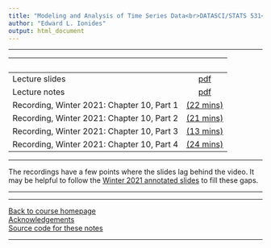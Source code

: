 ```yaml
---
title: "Modeling and Analysis of Time Series Data<br>DATASCI/STATS 531<br>Chapter 11: Introduction to partially observed Markov process models"
author: "Edward L. Ionides"
output: html_document
---
```


----------------------

| &nbsp;          | &nbsp;            |
|:----------------|:-----------------:|
| Lecture slides  | [pdf](slides.pdf) |
| Lecture notes   | [pdf](notes.pdf) |
| Recording, Winter 2021: Chapter 10, Part 1  | [(22 mins)](https://youtu.be/gEx8qpqmTFE) |
| Recording, Winter 2021: Chapter 10, Part 2  | [(21 mins)](https://youtu.be/nBxvbU7GkEc) |
| Recording, Winter 2021: Chapter 10, Part 3  | [(13 mins)](https://youtu.be/ArdtfLLL-a4) |
| Recording, Winter 2021: Chapter 10, Part 4  | [(24 mins)](https://youtu.be/EGQvBMxmNjM) |
----------------------

The recordings have a few points where the slides lag behind the video. It may be helpful to follow the [Winter 2021 annotated slides](slides-annotated-w21.pdf) to fill these gaps.

-------------------

<!--
| Annotated slides | [pdf](slides-annotated.pdf) |
-->


----------------------

[Back to course homepage](../index.html)  
[Acknowledgements](../acknowledge.html)  
[Source code for these notes](http://github.com/ionides/531w25/tree/master/11/)


----------------------
